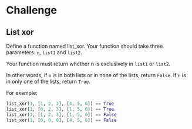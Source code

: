 # Challenge
## List xor

Define a function named list_xor. Your function should take three parameters: `n`, `list1` and `list2`.

Your function must return whether n is exclusively in `list1` or `list2`.

In other words, if `n` is in both lists or in none of the lists, return `False`. If `n` is in only one of the lists, return `True`.

For example:

```python
list_xor(1, [1, 2, 3], [4, 5, 6]) == True
list_xor(1, [0, 2, 3], [1, 5, 6]) == True
list_xor(1, [1, 2, 3], [1, 5, 6]) == False
list_xor(1, [0, 0, 0], [4, 5, 6]) == False
```